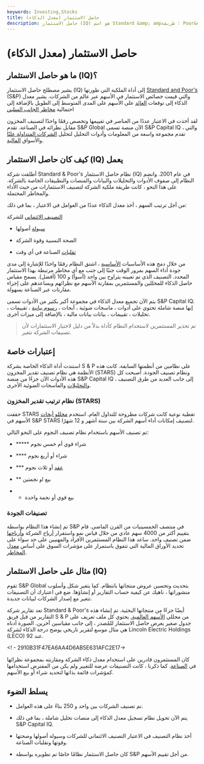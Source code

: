 ```yaml
---
keywords: Investing,Stocks
title: حاصل الاستثمار (معدل الذكاء)
description: حاصل الاستثمار (IQ) هو اسم Standard &amp; amp؛ طريقة Poor&#39;s الملكية لتقييم أداء الأسهم والمخاطر المحتملة.
---
```


# حاصل الاستثمار (معدل الذكاء)
## ما هو حاصل الاستثمار (IQ)؟

يشير مصطلح حاصل الاستثمار (IQ) إلى أداة الملكية التي طورتها [Standard and Poor's](/sp) (S&P) والتي قيمت خصائص الاستثمار في الأسهم عبر عالم من الشركات. يشير معدل الذكاء إلى توقعات [العائد](/return) على الأسهم على المدى المتوسط إلى الطويل بالإضافة إلى احتمالية [مخاطر الجانب السلبي](/downsiderisk)

لقد أخذت في الاعتبار عددًا من العناصر في تقييمها وتخصص رقمًا واحدًا لتصنيف المخزون مقابل نظرائه في الصناعة. تقدم S&P Global الآن منصة تسمى S&P Capital IQ ، والتي تقدم مجموعة واسعة من المعلومات وأدوات التحليل لتحليل [الشركات المتداولة علنًا](/publiccompany) والأسواق [المالية](/financial-market).

## كيف كان حاصل الاستثمار (IQ) يعمل

أطلقت شركة Standard & Poor's نظام حاصل الاستثمار (IQ) في عام 2001. وانضم النظام إلى صفوف الأدوات والتحليلات والبيانات والمنصات والتطبيقات الخاصة بالشركة. على هذا النحو ، كانت طريقة ملكية الشركة لتصنيف الاستثمارات من حيث الأداء والمخاطر المحتملة.

من أجل ترتيب السهم ، أخذ معدل الذكاء عددًا من العوامل في الاعتبار ، بما في ذلك:

[التصنيف الائتماني](/creditrating) للشركة

- [سيولة](/liquidity) أصولها

- الصحة النسبية وقوة الشركة

- [تقلبات](/volatility) الصناعة في أي وقت

من خلال دمج هذه الأساسيات [الأساسية](/fundamentals) ، اشتق النظام رقمًا واحدًا للإشارة إلى مدى جودة أداء السهم بمرور الوقت جنبًا إلى جنب مع أي مخاطر مرتبطة بهذا الاستثمار المحدد. التصنيف الذي تم تعيينه يتراوح بين واحد (أسوأ) و 100 (أفضل). يسمح مقياس حاصل الذكاء للمحللين والمستثمرين بمقارنة الأسهم مع نظرائهم ويساعدهم على إجراء مقارنات عبر الصناعة بسهولة.

يتم الآن تجميع معدل الذكاء في مجموعة أكبر بكثير من الأدوات تسمى S&P Capital IQ. إنها منصة شاملة تحتوي على أدوات ، ماسحات ضوئية ، أبحاث ، [رسوم بيانية](/technical-analysis-of-stocks-and-trends) ، تقييمات ، تحليلات ، تقييمات ، بيانات بيانات مالية ، بالإضافة إلى ميزات أخرى.

> تم تحذير المستثمرين لاستخدام النظام كأداة بدلاً من دليل لاختيار الاستثمارات لأن تصنيفات الشركة تتغير.

>

>

>

>

## إعتبارات خاصة

استندت أداة الذكاء الخاصة بشركة S & P على نظامين من أنظمتها السابقة. كانت هذه الأنظمة هي نظام تصنيف تقدير المخزون (STARS) ونظام تصنيف الجودة. أصبحت كل هذه الأدوات الآن جزءًا من منصة S&P Capital IQ ، إلى جانب العديد من طرق التصنيف [والتحليلات](/data-analytics) والماسحات الضوئية الأخرى.

### نظام ترتيب تقدير المخزون (STARS)

حققت STARS تغطية نوعية كانت شركات مطروحة للتداول العام. استخدم [محللو أبحاث](/research-analyst) الأسهم في S&P STARS لتصنيف إمكانات أداء أسهم الشركة بين ستة أشهر و 12 شهرًا.

تم تصنيف الأسهم باستخدام نظام تصنيف النجوم على النحو التالي:

- ***** شراء قوي أم خمس نجوم

- **** شراء أو أربع نجوم

- *** [عقد](/hold) أو ثلاث نجوم

- ** بيع او نجمتين

- * بيع قوي أو نجمة واحدة

### تصنيفات الجودة

تم إنشاء هذا النظام بواسطة S&P في منتصف الخمسينيات من القرن الماضي. قام بتقييم أكثر من 4000 سهم عادي من خلال قياس نمو واستقرار [أرباح](/earnings) الشركة [وأرباحها](/dividend) ضمن تصنيف واحد. ساعد هذا النظام المستثمرين الأفراد والمهنيين على حد سواء على تحديد الأوراق المالية التي تتفوق باستمرار على مؤشرات السوق على أساس [معدل المخاطر](/riskadjustedreturn).

## مثال على حاصل الاستثمار (IQ)

تقوم S&P Global بتحديث وتحسين عروض منتجاتها بانتظام. كما يتغير شكل وأسلوب منشوراتها ، ناهيك عن كيفية حساب التقارير أو إنشاؤها. ضع في اعتبارك أن التصنيفات تتغير مع إصدار الشركات لبيانات جديدة.

تعد تقارير شركة Standard & Poor's أيضًا جزءًا من منتجاتها البحثية. تم إنشاء هذه التقارير من قبل فريق S & P من محللي [الأسهم العالمية.](/equity) يحتوي كل ملف تعريف على جدول صغير يعرض حاصل الاستثمار للمُصدر ، إلى جانب مقياسين آخرين. الصورة أدناه هي مثال موسع لتقرير تاريخي يوضح درجة الذكاء لشركة Lincoln Electric Holdings (LECO) عند 92.

<! - 2910B31F47EA6AA4D6AB5E631AFC2E17->

كان المستثمرون قادرين على استخدام معدل ذكاء الشركة ومقارنته بمجموعة نظرائها في [الصناعة](/industry). كما ذكرنا ، كانت التصنيفات عرضة للتغيير ولم يكن من المفترض استخدامها كمؤشرات قائمة بذاتها لتحديد شراء أو بيع الأسهم.

## يسلط الضوء

- تم تصنيف الشركات بين واحد و 250 بناءً على هذه العوامل.

- يتم الآن تحويل نظام تسجيل معدل الذكاء إلى منصات تحليل شاملة ، بما في ذلك S&P Capital IQ.

- أخذ نظام التصنيف في الاعتبار التصنيف الائتماني للشركات وسيولة أصولها وصحتها وقوتها وتقلبات الصناعة.

- كان حاصل الاستثمار نظامًا خاصًا تم تطويره بواسطة S&P من أجل تقييم الأسهم.

